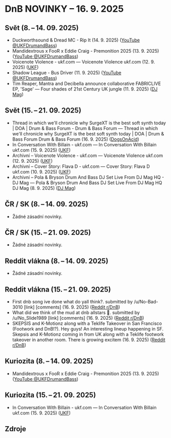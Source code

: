 # DnB NOVINKY – 16. 9. 2025

## Svět (8. – 14. 09. 2025)

* Duckworthsound & Dread MC - Rip It (14. 9. 2025) ([YouTube @UKFDrumandBass][1])
* Mandidextrous x FooR x Eddie Craig - Premonition 2025 (13. 9. 2025) ([YouTube @UKFDrumandBass][2])
* Voicenote Violence - ukf.com — Voicenote Violence ukf.com (12. 9. 2025) ([UKF][3])
* Shadow League - Bus Driver (11. 9. 2025) ([YouTube @UKFDrumandBass][4])
* Tim Reaper, Mantra and Decibella announce collaborative FABRICLIVE EP, 'Sage' — Four shades of 21st Century UK jungle (11. 9. 2025) ([DJ Mag][5])

## Svět (15. – 21. 09. 2025)

* Thread in which we'll chronicle why SurgeXT is the best soft synth today | DOA | Drum & Bass Forum - Drum & Bass Forum — Thread in which we'll chronicle why SurgeXT is the best soft synth today | DOA | Drum & Bass Forum Drum & Bass Forum (16. 9. 2025) ([DogsOnAcid][6])
* In Conversation With Billain - ukf.com — In Conversation With Billain ukf.com (15. 9. 2025) ([UKF][7])
* Archivní – Voicenote Violence - ukf.com — Voicenote Violence ukf.com (12. 9. 2025) ([UKF][3])
* Archivní – Cover Story: Flava D - ukf.com — Cover Story: Flava D ukf.com (10. 9. 2025) ([UKF][8])
* Archivní – Pola & Bryson Drum And Bass DJ Set Live From DJ Mag HQ - DJ Mag — Pola & Bryson Drum And Bass DJ Set Live From DJ Mag HQ DJ Mag (8. 9. 2025) ([DJ Mag][9])

## ČR / SK (8. – 14. 09. 2025)

* Žádné zásadní novinky.

## ČR / SK (15. – 21. 09. 2025)

* Žádné zásadní novinky.

## Reddit vlákna (8. – 14. 09. 2025)

* Žádné zásadní novinky.

## Reddit vlákna (15. – 21. 09. 2025)

* First dnb song ive done what do yall think?. submitted by /u/No-Bad-3010 [link] [comments] (16. 9. 2025) ([Reddit r/DnB][10])
* What did we think of the mud at dnb allstars 🤣. submitted by /u/No_Slide1989 [link] [comments] (16. 9. 2025) ([Reddit r/DnB][11])
* SKEPSIS and K-Motionz along with a Teklife Takeover in San Francisco (Footwork and DnB!?). Hey guys! An interesting lineup happening in SF. Skepsis and K-Motionz coming in from UK along with a Teklife footwork takeover in another room. There is growing excitem (16. 9. 2025) ([Reddit r/DnB][12])

## Kuriozita (8. – 14. 09. 2025)

* Mandidextrous x FooR x Eddie Craig - Premonition 2025 (13. 9. 2025) ([YouTube @UKFDrumandBass][2])

## Kuriozita (15. – 21. 09. 2025)

* In Conversation With Billain - ukf.com — In Conversation With Billain ukf.com (15. 9. 2025) ([UKF][7])


## Zdroje

[1]: https://www.youtube.com/watch?v=1Bu_wblCNGM
[2]: https://www.youtube.com/watch?v=ZmmKWe1d9Lg
[3]: https://news.google.com/rss/articles/CBMiYEFVX3lxTFA4ZWt1UWF1X1EyWFdiUmJvVlV3TUViaTJXTzZ1U2EtanhmRkF6UEltYm1EUVAyR2FTODYtY3JFbS1HeHJtQVFPUURpZ1dOYWlJLXNNUU93MmVJcGpyMGNETw?oc=5
[4]: https://www.youtube.com/watch?v=eQE-7wcL6UI
[5]: https://djmag.com/news/tim-reaper-mantra-and-decibella-announce-collaborative-fabriclive-ep-sage
[6]: https://news.google.com/rss/articles/CBMitAFBVV95cUxNUHVvOEhlUlEtQUFGcFhMb2UwcHdSZW4xTFZSaUtRRkZYSE1jSnpOSE9oQkpEVmV4aVhpb0UwMU1qMUdIQUNkQkNzOGwxMjZMNWpUUjdJUDkwZVRZZmlIajlGY2JLYkQ0Y2xDYnRKeUE1ajRBejF5bV9sY0R2bThPb013UWsyM1BxS0Z3UGJOYk12bmJNOXNxRG0zN29sTHNhaTVxT2dzUWRZSnFTVGl5TG5rd2w?oc=5
[7]: https://news.google.com/rss/articles/CBMiX0FVX3lxTE56NU5LZWFWN1RjSFFtOW50eGxzZjRJcDlaMENiRU1jckJfV2FqUThiQTFxSHY3TXpnUEQwRlhRTjRuUWNpdUJBdEJfa0FfTWY3bnhNUGtDeFRibEdmMUsw?oc=5
[8]: https://news.google.com/rss/articles/CBMiU0FVX3lxTE50aTlVWWlKZ1l1WWNIRE9kTU92VXI2R0NNUGFNZU9yTFVwYzhmZ2dJUlBEY2pNYTBDWHZMRmJPZjV0T01rcmJ2RDV2Z2xhZVJXZUhv?oc=5
[9]: https://news.google.com/rss/articles/CBMie0FVX3lxTE1yRDBnOGFTUDl2b2M0cDBaWm45aEpCVFBuNnltSWRMdkhwY09YQ01SRUlTSXhnTWh0VkxmcWF3cUF5Zk9JVEtCM21vQWFDUV80WjIyNUdCWEZpUXItcEdiMkR4YnNzcUM0SW9XLWZvTy1SanV2b2dTX1M0TQ?oc=5
[10]: https://old.reddit.com/r/DnB/comments/1niju0f/first_dnb_song_ive_done_what_do_yall_think/
[11]: https://old.reddit.com/r/DnB/comments/1nijms1/what_did_we_think_of_the_mud_at_dnb_allstars/
[12]: https://old.reddit.com/r/DnB/comments/1ni3eis/skepsis_and_kmotionz_along_with_a_teklife/
